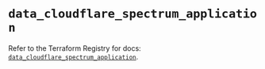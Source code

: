 # `data_cloudflare_spectrum_application`

Refer to the Terraform Registry for docs: [`data_cloudflare_spectrum_application`](https://registry.terraform.io/providers/cloudflare/cloudflare/5.9.0/docs/data-sources/spectrum_application).
